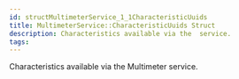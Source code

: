 ```yaml
---
id: structMultimeterService_1_1CharacteristicUuids
title: MultimeterService::CharacteristicUuids Struct
description: Characteristics available via the  service.
tags:
---
```

Characteristics available via the Multimeter service.
